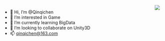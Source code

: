 

<img align="right" src="https://github-readme-stats.vercel.app/api?username=Qinqichen&show_icons=true&icon_color=CE1D2D&text_color=718096&bg_color=ffffff&hide_title=true" />


- 👋 Hi, I’m @Qinqichen
- 👀 I’m interested in Game
- 🌱 I’m currently learning BigData
- 💞️ I’m looking to collaborate on Unity3D
- 📫 qinqichen@163.com


<!---
Qinqichen/Qinqichen is a ✨ special ✨ repository because its `README.md` (this file) appears on your GitHub profile.
You can click the Preview link to take a look at your changes.
--->
